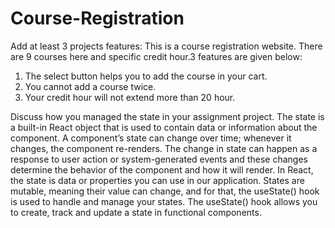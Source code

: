 # Course-Registration

Add at least 3 projects features:
This is a course registration website. There are 9 courses here and specific credit hour.3 features are given below:
1. The select button helps you to add the course in your cart.
2. You cannot add a course twice.
3. Your credit hour will not extend more than 20 hour.

 Discuss how you managed the state in your assignment project.
The state is a built-in React object that is used to contain data or information about the component. A component’s state can change over time; whenever it changes, the component re-renders. The change in state can happen as a response to user action or system-generated events and these changes determine the behavior of the component and how it will render.  In React, the state is data or properties you can use in our application. States are mutable, meaning their value can change, and for that, the useState() hook is used to handle and manage your states. The useState() hook allows you to create, track and update a state in functional components.
